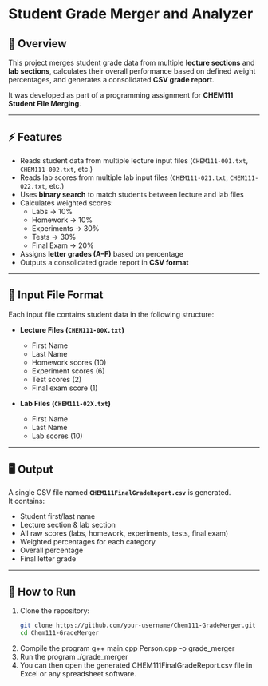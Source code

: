 # Student Grade Merger and Analyzer

## 📌 Overview
This project merges student grade data from multiple **lecture sections** and **lab sections**, calculates their overall performance based on defined weight percentages, and generates a consolidated **CSV grade report**.

It was developed as part of a programming assignment for **CHEM111 Student File Merging**.

---

## ⚡ Features
- Reads student data from multiple lecture input files (`CHEM111-001.txt`, `CHEM111-002.txt`, etc.)
- Reads lab scores from multiple lab input files (`CHEM111-021.txt`, `CHEM111-022.txt`, etc.)
- Uses **binary search** to match students between lecture and lab files
- Calculates weighted scores:
  - Labs → 10%
  - Homework → 10%
  - Experiments → 30%
  - Tests → 30%
  - Final Exam → 20%
- Assigns **letter grades (A–F)** based on percentage
- Outputs a consolidated grade report in **CSV format**

---

## 📂 Input File Format
Each input file contains student data in the following structure:

- **Lecture Files (`CHEM111-00X.txt`)**
  - First Name
  - Last Name
  - Homework scores (10)
  - Experiment scores (6)
  - Test scores (2)
  - Final exam score (1)

- **Lab Files (`CHEM111-02X.txt`)**
  - First Name
  - Last Name
  - Lab scores (10)

---

## 🖥️ Output
A single CSV file named **`CHEM111FinalGradeReport.csv`** is generated.  
It contains:

- Student first/last name  
- Lecture section & lab section  
- All raw scores (labs, homework, experiments, tests, final exam)  
- Weighted percentages for each category  
- Overall percentage  
- Final letter grade  

---

## 🚀 How to Run
1. Clone the repository:
   ```bash
   git clone https://github.com/your-username/Chem111-GradeMerger.git
   cd Chem111-GradeMerger
2. Compile the program
    g++ main.cpp Person.cpp -o grade_merger
3. Run the program
    ./grade_merger
4. You can then open the generated CHEM111FinalGradeReport.csv file in Excel or any spreadsheet software.
